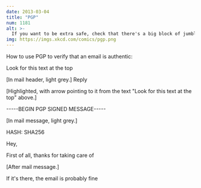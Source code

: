 ```yaml
---
date: 2013-03-04
title: "PGP"
num: 1181
alt: >-
  If you want to be extra safe, check that there's a big block of jumbled characters at the bottom.
img: https://imgs.xkcd.com/comics/pgp.png
---
```

How to use PGP to verify that an email is authentic:

Look for this text at the top

[In mail header, light grey.] Reply

[Highlighted, with arrow pointing to it from the text "Look for this text at the top" above.]

-----BEGIN PGP SIGNED MESSAGE-----

[In mail message, light grey.]

HASH: SHA256

Hey,

First of all, thanks for taking care of

[After mail message.]

If it's there, the email is probably fine
